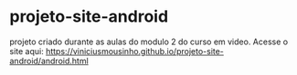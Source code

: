 # projeto-site-android
projeto criado durante as aulas do modulo 2 do curso em video.
Acesse o site aqui: https://viniciusmousinho.github.io/projeto-site-android/android.html
